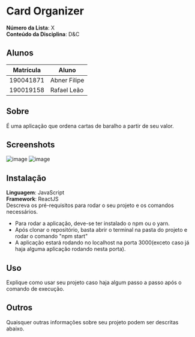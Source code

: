 # Card Organizer

**Número da Lista**: X<br>
**Conteúdo da Disciplina**: D&C<br>

## Alunos
|Matrícula | Aluno |
| -- | -- |
| 190041871  |  Abner Filipe |
| 190019158  |  Rafael Leão |

## Sobre 
É uma aplicação que ordena cartas de baralho a partir de seu valor.

## Screenshots
![image](https://user-images.githubusercontent.com/54643266/134987012-d8c22c1b-7578-44c6-8458-ba2edf3d36ec.png)
![image](https://user-images.githubusercontent.com/54643266/134987028-1021b560-f30d-4d80-a6d8-032a88ac629b.png)

## Instalação 
**Linguagem**: JavaScript<br>
**Framework**: ReactJS<br>
Descreva os pré-requisitos para rodar o seu projeto e os comandos necessários.
- Para rodar a aplicação, deve-se ter instalado o npm ou o yarn.
- Após clonar o repositório, basta abrir o terminal na pasta do projeto e rodar o comando "npm start"
- A aplicação estará rodando no localhost na porta 3000(exceto caso já haja alguma aplicação rodando nesta porta).

## Uso 
Explique como usar seu projeto caso haja algum passo a passo após o comando de execução.

## Outros 
Quaisquer outras informações sobre seu projeto podem ser descritas abaixo.




